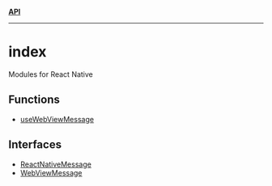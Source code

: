 [**API**](../API.md)

***

# index

Modules for React Native

## Functions

- [useWebViewMessage](functions/useWebViewMessage.md)

## Interfaces

- [ReactNativeMessage](interfaces/ReactNativeMessage.md)
- [WebViewMessage](interfaces/WebViewMessage.md)
